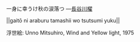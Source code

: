 一身に幸うけ秋の涙落つ
—[長谷川櫂](https://ja.wikipedia.org/wiki/長谷川櫂)

||gaitō ni araburu tamashii wo tsutsumi yuku||

浮世絵: Unno Mitsuhiro, Wind and Yellow light, 1975